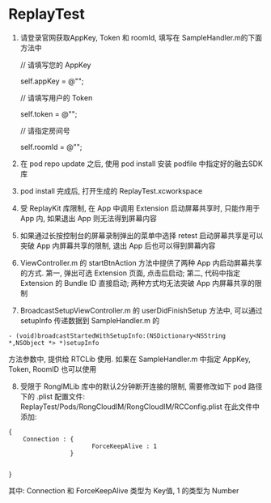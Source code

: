 # ReplayTest

1. 请登录官网获取AppKey, Token 和 roomId, 填写在 SampleHandler.m的下面方法中

    // 请填写您的 AppKey
    
    self.appKey = @"";
    
    // 请填写用户的 Token
    
    self.token = @"";
    
    // 请指定房间号
    
    self.roomId = @"";
    
2. 在 pod repo update 之后, 使用 pod install 安装 podfile 中指定好的融去SDK库

3. pod install 完成后, 打开生成的 ReplayTest.xcworkspace

4. 受 ReplayKit 库限制, 在 App 中调用 Extension 启动屏幕共享时, 只能作用于 App 内, 如果退出 App 则无法得到屏幕内容

5. 如果通过长按控制台的屏幕录制弹出的菜单中选择 retest 启动屏幕共享是可以突破 App 内屏幕共享的限制, 退出 App 后也可以得到屏幕内容

6. ViewController.m 的 startBtnAction 方法中提供了两种 App 内启动屏幕共享的方式. 第一, 弹出可选 Extension 页面, 点击后启动; 第二, 代码中指定 Extension 的 Bundle ID 直接启动; 两种方式均无法突破 App 内屏幕共享的限制

7. BroadcastSetupViewController.m 的 userDidFinishSetup 方法中, 可以通过 setupInfo 传递数据到 SampleHandler.m 的
```
- (void)broadcastStartedWithSetupInfo:(NSDictionary<NSString *,NSObject *> *)setupInfo 
```

 方法参数中, 提供给 RTCLib 使用. 如果在 SampleHandler.m 中指定 AppKey, Token, RoomID 也可以使用

8. 受限于 RongIMLib 库中的默认2分钟断开连接的限制, 需要修改如下 pod 路径下的 .plist 配置文件:
 ReplayTest/Pods/RongCloudIM/RongCloudIM/RCConfig.plist
 在此文件中添加:

 ```
 {
     Connection : {
 						ForceKeepAlive : 1
                  }
 
 
 }
 ```
 其中: Connection 和 ForceKeepAlive 类型为 Key值, 1 的类型为 Number
 
 
 
